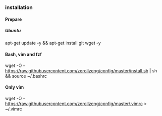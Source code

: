 ### installation

#### Prepare

##### Ubuntu

apt-get update -y && apt-get install git wget -y

#### Bash, vim and fzf

wget -O - https://raw.githubusercontent.com/zerollzeng/config/master/install.sh | sh && source ~/.bashrc


#### Only vim

wget -O - https://raw.githubusercontent.com/zerollzeng/config/master/.vimrc > ~/.vimrc
